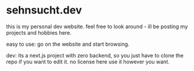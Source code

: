 # sehnsucht.dev

this is my personal dev website. feel free to look around - ill be posting my projects and hobbies here. 

easy to use: go on the website and start browsing. 

dev: its a next.js project with zero backend, so you just have to clone the repo if you want to edit it. no license here use it however you want.
